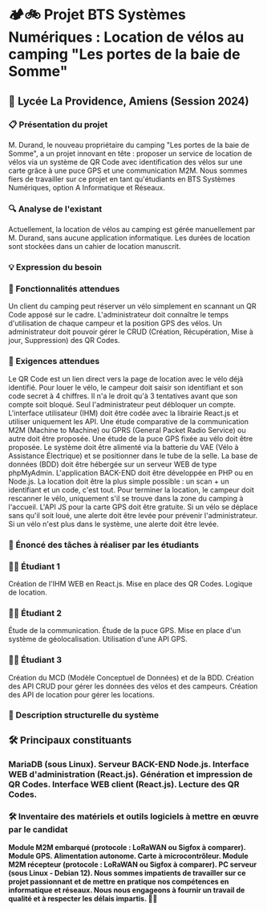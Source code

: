 <h1><strong>🏕️🚲 Projet BTS Systèmes Numériques : Location de vélos au camping "Les portes de la baie de Somme"</strong></h1>
<h2></b>🏫 Lycée La Providence, Amiens (Session 2024)</b></h2>
<h3><b>📋 Présentation du projet</b></h3>
M. Durand, le nouveau propriétaire du camping "Les portes de la baie de Somme", a un projet innovant en tête : proposer un service de location de vélos via un système de QR Code avec identification des vélos sur une carte grâce à une puce GPS et une communication M2M. Nous sommes fiers de travailler sur ce projet en tant qu'étudiants en BTS Systèmes Numériques, option A Informatique et Réseaux.

<h3><b>🔍 Analyse de l'existant</b></h3>
Actuellement, la location de vélos au camping est gérée manuellement par M. Durand, sans aucune application informatique. Les durées de location sont stockées dans un cahier de location manuscrit.

<h3><b>💡 Expression du besoin</b></h3>
<h3><b>🔧 Fonctionnalités attendues</b></h3>
Un client du camping peut réserver un vélo simplement en scannant un QR Code apposé sur le cadre.
L'administrateur doit connaître le temps d'utilisation de chaque campeur et la position GPS des vélos.
Un administrateur doit pouvoir gérer le CRUD (Création, Récupération, Mise à jour, Suppression) des QR Codes.
<b><h3>📐 Exigences attendues</b></h3>
Le QR Code est un lien direct vers la page de location avec le vélo déjà identifié.
Pour louer le vélo, le campeur doit saisir son identifiant et son code secret à 4 chiffres. Il n'a le droit qu'à 3 tentatives avant que son compte soit bloqué. Seul l'administrateur peut débloquer un compte.
L'interface utilisateur (IHM) doit être codée avec la librairie React.js et utiliser uniquement les API.
Une étude comparative de la communication M2M (Machine to Machine) ou GPRS (General Packet Radio Service) ou autre doit être proposée.
Une étude de la puce GPS fixée au vélo doit être proposée.
Le système doit être alimenté via la batterie du VAE (Vélo à Assistance Électrique) et se positionner dans le tube de la selle.
La base de données (BDD) doit être hébergée sur un serveur WEB de type phpMyAdmin.
L'application BACK-END doit être développée en PHP ou en Node.js.
La location doit être la plus simple possible : un scan + un identifiant et un code, c'est tout.
Pour terminer la location, le campeur doit rescanner le vélo, uniquement s'il se trouve dans la zone du camping à l'accueil.
L'API JS pour la carte GPS doit être gratuite.
Si un vélo se déplace sans qu'il soit loué, une alerte doit être levée pour prévenir l'administrateur.
Si un vélo n'est plus dans le système, une alerte doit être levée.
<b><h3>🔨 Énoncé des tâches à réaliser par les étudiants</b></h3>
<b><h3>👨‍💻 Étudiant 1</b></h3>
Création de l'IHM WEB en React.js.
Mise en place des QR Codes.
Logique de location.
<b><h3>👩‍💻 Étudiant 2</b></h3>
Étude de la communication.
Étude de la puce GPS.
Mise en place d'un système de géolocalisation.
Utilisation d'une API GPS.
<b><h3>👨‍💻 Étudiant 3</b></h3>
Création du MCD (Modèle Conceptuel de Données) et de la BDD.
Création des API CRUD pour gérer les données des vélos et des campeurs.
Création des API de location pour gérer les locations.
<b><h3>🧱 Description structurelle du système<b><h3>
<h3><b></b>🛠️ Principaux constituants</b></h3>
MariaDB (sous Linux).
Serveur BACK-END Node.js.
Interface WEB d'administration (React.js).
Génération et impression de QR Codes.
Interface WEB client (React.js).
Lecture des QR Codes.
<h3><b>🛠️ Inventaire des matériels et outils logiciels à mettre en œuvre par le candidat</h3></b>
Module M2M embarqué (protocole : LoRaWAN ou Sigfox à comparer).
Module GPS.
Alimentation autonome.
Carte à microcontrôleur.
Module M2M récepteur (protocole : LoRaWAN ou Sigfox à comparer).
PC serveur (sous Linux - Debian 12).
Nous sommes impatients de travailler sur ce projet passionnant et de mettre en pratique nos compétences en informatique et réseaux. Nous nous engageons à fournir un travail de qualité et à respecter les délais impartis. 🚀🚀
